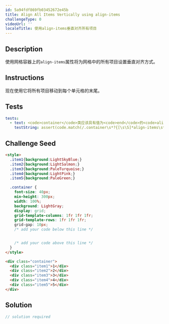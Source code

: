 ```yaml
---
id: 5a94fdf869fb03452672e45b
title: Align All Items Vertically using align-items
challengeType: 0
videoUrl: ''
localeTitle: 使用align-items垂直对齐所有项目
---
```


## Description
<section id="description">使用网格容器上的<code>align-items</code>属性将为网格中的所有项目设置垂直对齐方式。 </section>

## Instructions
<section id="instructions">现在使用它将所有项目移动到每个单元格的末尾。 </section>

## Tests
<section id='tests'>

```yml
tests:
  - text: <code>container</code>类应该具有值为<code>end</code>的<code>align-items</code>属性。
    testString: assert(code.match(/.container\s*?{[\s\S]*align-items\s*?:\s*?end\s*?;[\s\S]*}/gi), '<code>container</code> class should have a <code>align-items</code> property that has the value of <code>end</code>.');

```

</section>

## Challenge Seed
<section id='challengeSeed'>

<div id='html-seed'>

```html
<style>
  .item1{background:LightSkyBlue;}
  .item2{background:LightSalmon;}
  .item3{background:PaleTurquoise;}
  .item4{background:LightPink;}
  .item5{background:PaleGreen;}

  .container {
    font-size: 40px;
    min-height: 300px;
    width: 100%;
    background: LightGray;
    display: grid;
    grid-template-columns: 1fr 1fr 1fr;
    grid-template-rows: 1fr 1fr 1fr;
    grid-gap: 10px;
    /* add your code below this line */


    /* add your code above this line */
  }
</style>

<div class="container">
  <div class="item1">1</div>
  <div class="item2">2</div>
  <div class="item3">3</div>
  <div class="item4">4</div>
  <div class="item5">5</div>
</div>

```

</div>



</section>

## Solution
<section id='solution'>

```js
// solution required
```
</section>
